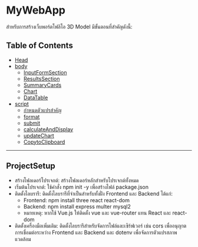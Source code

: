 # MyWebApp
สำหรับการสร้างเว็บพอร์ตโฟลิโอ 3D Model มีขั้นตอนที่สำคัญดังนี้:

## Table of Contents
- [Head](#head)
- [body](#body)
    - [InputFormSection](#InputFormSection)
    - [ResultsSection](#ResultsSection)
    - [SummaryCards](#SummaryCards)
    - [Chart](#Chart)
    - [DataTable](#DataTable)
- [script](#script)
    - [กำหนดตัวแปรสำคัญ](#กำหนดตัวแปรสำคัญ)
    - [format](#format)
    - [submit](#submit)
    - [calculateAndDisplay](#calculateAndDisplay)
    - [updateChart](#updateChart)
    - [CopytoClipboard](#CopytoClipboard)
---


## ProjectSetup
- สร้างโฟลเดอร์โปรเจกต์: สร้างโฟลเดอร์หลักสำหรับโปรเจกต์ทั้งหมด
- เริ่มต้นโปรเจกต์: ใช้คำสั่ง npm init -y เพื่อสร้างไฟล์ package.json
- ติดตั้งไลบรารี: ติดตั้งไลบรารีที่จำเป็นสำหรับทั้งฝั่ง Frontend และ Backend ได้แก่:
  - Frontend: npm install three react react-dom
  - Backend: npm install express multer mysql2
  - หมายเหตุ: หากใช้ Vue.js ให้ติดตั้ง vue และ vue-router แทน React และ react-dom
- ติดตั้งเครื่องมือเพิ่มเติม: ติดตั้งไลบรารีสำหรับจัดการไฟล์และเซิร์ฟเวอร์ เช่น cors เพื่ออนุญาตการเชื่อมต่อระหว่าง Frontend และ Backend และ dotenv เพื่อจัดการตัวแปรสภาพแวดล้อม
